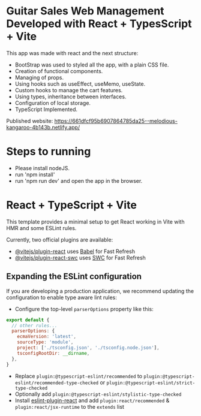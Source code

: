 # Guitar Sales Web Management Developed with React + TypesScript + Vite

This app was made with react and the next structure:

- BootStrap was used to styled all the app, with a plain CSS file.
- Creation of functional components.
- Managing of props. 
- Using hooks such as useEffect, useMemo, useState.
- Custom hooks to manage the cart features.
- Using types, inheritance between interfaces.
- Configuration of local storage.
- TypeScript Implemented.

Published website: https://661dfcf95b6907864785da25--melodious-kangaroo-4b143b.netlify.app/

# Steps to running

- Please install nodeJS.
- run 'npm install'
- run 'npm run dev' and open the app in the browser.

# React + TypeScript + Vite

This template provides a minimal setup to get React working in Vite with HMR and some ESLint rules.

Currently, two official plugins are available:

- [@vitejs/plugin-react](https://github.com/vitejs/vite-plugin-react/blob/main/packages/plugin-react/README.md) uses [Babel](https://babeljs.io/) for Fast Refresh
- [@vitejs/plugin-react-swc](https://github.com/vitejs/vite-plugin-react-swc) uses [SWC](https://swc.rs/) for Fast Refresh

## Expanding the ESLint configuration

If you are developing a production application, we recommend updating the configuration to enable type aware lint rules:

- Configure the top-level `parserOptions` property like this:

```js
export default {
  // other rules...
  parserOptions: {
    ecmaVersion: 'latest',
    sourceType: 'module',
    project: ['./tsconfig.json', './tsconfig.node.json'],
    tsconfigRootDir: __dirname,
  },
}
```

- Replace `plugin:@typescript-eslint/recommended` to `plugin:@typescript-eslint/recommended-type-checked` or `plugin:@typescript-eslint/strict-type-checked`
- Optionally add `plugin:@typescript-eslint/stylistic-type-checked`
- Install [eslint-plugin-react](https://github.com/jsx-eslint/eslint-plugin-react) and add `plugin:react/recommended` & `plugin:react/jsx-runtime` to the `extends` list
